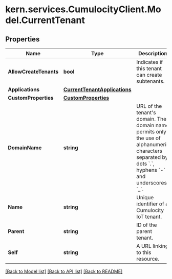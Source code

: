 
# kern.services.CumulocityClient.Model.CurrentTenant

## Properties

Name | Type | Description | Notes
------------ | ------------- | ------------- | -------------
**AllowCreateTenants** | **bool** | Indicates if this tenant can create subtenants. | [optional] [default to false]
**Applications** | [**CurrentTenantApplications**](CurrentTenantApplications.md) |  | [optional] 
**CustomProperties** | [**CustomProperties**](CustomProperties.md) |  | [optional] 
**DomainName** | **string** | URL of the tenant&#39;s domain. The domain name permits only the use of alphanumeric characters separated by dots &#x60;.&#x60;, hyphens &#x60;-&#x60; and underscores &#x60;_&#x60;. | [optional] 
**Name** | **string** | Unique identifier of a Cumulocity IoT tenant. | [optional] [readonly] 
**Parent** | **string** | ID of the parent tenant. | [optional] 
**Self** | **string** | A URL linking to this resource. | [optional] [readonly] 

[[Back to Model list]](../README.md#documentation-for-models)
[[Back to API list]](../README.md#documentation-for-api-endpoints)
[[Back to README]](../README.md)

